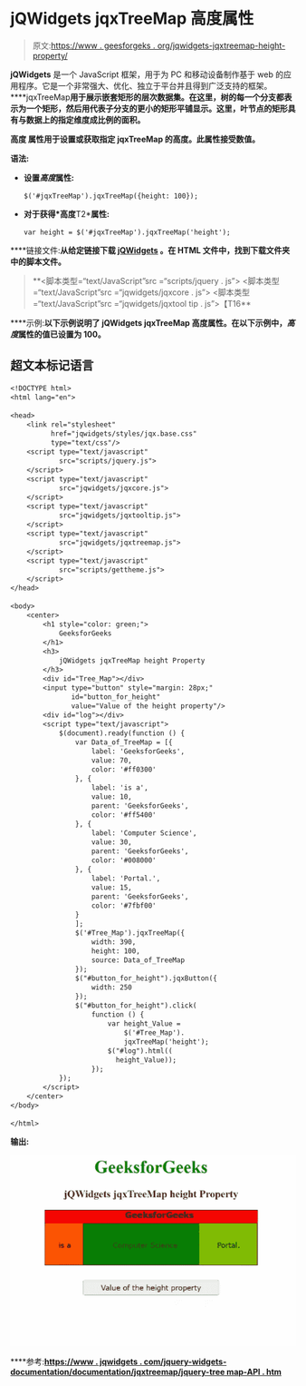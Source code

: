 # jQWidgets jqxTreeMap 高度属性

> 原文:[https://www . geesforgeks . org/jqwidgets-jqxtreemap-height-property/](https://www.geeksforgeeks.org/jqwidgets-jqxtreemap-height-property/)

**jQWidgets** 是一个 JavaScript 框架，用于为 PC 和移动设备制作基于 web 的应用程序。它是一个非常强大、优化、独立于平台并且得到广泛支持的框架。****jqxTreeMap**用于展示嵌套矩形的层次数据集。在这里，树的每一个分支都表示为一个矩形，然后用代表子分支的更小的矩形平铺显示。这里，叶节点的矩形具有与数据上的指定维度成比例的面积。**

****高度** **属性**用于设置或获取指定 jqxTreeMap 的高度。此属性接受数值。**

****语法:****

*   **设置*高度*属性:**

    ```
    $('#jqxTreeMap').jqxTreeMap({height: 100});
    ```

*   **对于获得*高度**T2***属性:**

    ```
    var height = $('#jqxTreeMap').jqxTreeMap('height');
    ```

****链接文件:**从给定链接下载 [jQWidgets](https://www.jqwidgets.com/download/) 。在 HTML 文件中，找到下载文件夹中的脚本文件。**

> <link rel="”stylesheet”" href="”jqwidgets/styles/jqx.base.css”" type="”text/css”"> **<脚本类型=“text/JavaScript”src =“scripts/jquery . js”></脚本>
> <脚本类型=“text/JavaScript”src =“jqwidgets/jqxcore . js”></脚本>
> <脚本类型=“text/JavaScript”src =“jqwidgets/jqxtool tip . js”>【T16**

****示例:**以下示例说明了 jQWidgets **jqxTreeMap 高度属性**。在以下示例中，*高度*属性的值已设置为 100。**

## **超文本标记语言**

```
<!DOCTYPE html>
<html lang="en">

<head>
    <link rel="stylesheet" 
          href="jqwidgets/styles/jqx.base.css" 
          type="text/css"/>
    <script type="text/javascript" 
            src="scripts/jquery.js">
    </script>
    <script type="text/javascript" 
            src="jqwidgets/jqxcore.js">
    </script>
    <script type="text/javascript" 
            src="jqwidgets/jqxtooltip.js">
    </script>
    <script type="text/javascript" 
            src="jqwidgets/jqxtreemap.js">
    </script>
    <script type="text/javascript" 
            src="scripts/gettheme.js">
    </script>
</head>

<body>
    <center>
        <h1 style="color: green;">
            GeeksforGeeks
        </h1>
        <h3>
            jQWidgets jqxTreeMap height Property
        </h3>
        <div id="Tree_Map"></div>
        <input type="button" style="margin: 28px;" 
               id="button_for_height" 
               value="Value of the height property"/>
        <div id="log"></div>
        <script type="text/javascript">
            $(document).ready(function () {
                var Data_of_TreeMap = [{
                    label: 'GeeksforGeeks',
                    value: 70,
                    color: '#ff0300'
                }, {
                    label: 'is a',
                    value: 10,
                    parent: 'GeeksforGeeks',
                    color: '#ff5400'
                }, {
                    label: 'Computer Science',
                    value: 30,
                    parent: 'GeeksforGeeks',
                    color: '#008000'
                }, {
                    label: 'Portal.',
                    value: 15,
                    parent: 'GeeksforGeeks',
                    color: '#7fbf00'
                }
                ];
                $('#Tree_Map').jqxTreeMap({
                    width: 390,
                    height: 100,
                    source: Data_of_TreeMap
                });
                $("#button_for_height").jqxButton({
                    width: 250
                });
                $("#button_for_height").click(
                    function () {
                        var height_Value = 
                            $('#Tree_Map').
                            jqxTreeMap('height');
                        $("#log").html((
                          height_Value));
                    });
            });
        </script>
    </center>
</body>

</html>
```

****输出:****

**![](img/6e584db6c30fef6a3e4d9c4ce58c98a8.png)**

****参考:**[https://www . jqwidgets . com/jquery-widgets-documentation/documentation/jqxtreemap/jquery-tree map-API . htm](https://www.jqwidgets.com/jquery-widgets-documentation/documentation/jqxtreemap/jquery-treemap-api.htm)**